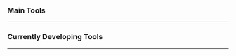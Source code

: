 ### Main Tools
---
<div width="100%">
 
</div>

### Currently Developing Tools
---
<div width="100%">

</div>
